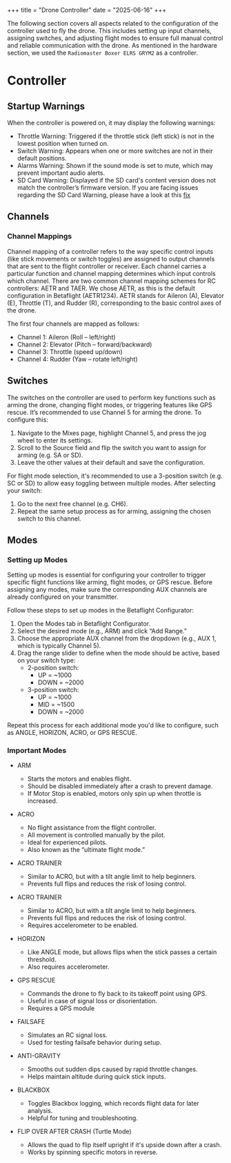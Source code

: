+++
title = "Drone Controller"
date = "2025-06-16"
+++

The following section covers all aspects related to the configuration of the controller used to fly the drone. This includes setting up input channels, assigning switches, and adjusting flight modes to ensure full manual control and reliable communication with the drone. As mentioned in the hardware section, we used the `Radiomaster Boxer ELRS GRYM2` as a controller.

# Controller
## Startup Warnings
When the controller is powered on, it may display the following warnings:

- Throttle Warning: Triggered if the throttle stick (left stick) is not in the lowest position when turned on.
- Switch Warning:   Appears when one or more switches are not in their default positions.
- Alarms Warning:   Shown if the sound mode is set to mute, which may prevent important audio alerts.
- SD Card Warning:  Displayed if the SD card's content version does not match the controller’s firmware version. If you are facing issues regarding the SD Card Warning, please have a look at this [fix](https://oscarliang.com/fix-sd-card-warning-opentx/)

## Channels
### Channel Mappings
Channel mapping of a controller refers to the way specific control inputs (like stick movements or switch toggles) are assigned to output channels that are sent to the flight controller or receiver. Each channel carries a particular function and channel mapping determines which input controls which channel. 
There are two common channel mapping schemes for RC controllers: AETR and TAER. We chose AETR, as this is the default configuration in Betaflight (AETR1234).
AETR stands for Aileron (A), Elevator (E), Throttle (T), and Rudder (R), corresponding to the basic control axes of the drone.

The first four channels are mapped as follows:

- Channel 1: Aileron (Roll – left/right)
- Channel 2: Elevator (Pitch – forward/backward)
- Channel 3: Throttle (speed up/down)
- Channel 4: Rudder (Yaw – rotate left/right)


## Switches
The switches on the controller are used to perform key functions such as arming the drone, changing flight modes, or triggering features like GPS rescue.
It’s recommended to use Channel 5 for arming the drone. To configure this:
1. Navigate to the Mixes page, highlight Channel 5, and press the jog wheel to enter its settings.
2. Scroll to the Source field and flip the switch you want to assign for arming (e.g. SA or SD).
3. Leave the other values at their default and save the configuration.

For flight mode selection, it's recommended to use a 3-position switch (e.g. SC or SD) to allow easy toggling between multiple modes. After selecting your switch:
1. Go to the next free channel (e.g. CH6).
2. Repeat the same setup process as for arming, assigning the chosen switch to this channel.

## Modes
### Setting up Modes
Setting up modes is essential for configuring your controller to trigger specific flight functions like arming, flight modes, or GPS rescue. Before assigning any modes, make sure the corresponding AUX channels are already configured on your transmitter.

Follow these steps to set up modes in the Betaflight Configurator:
1. Open the Modes tab in Betaflight Configurator.
2. Select the desired mode (e.g., ARM) and click “Add Range.”
3. Choose the appropriate AUX channel from the dropdown (e.g., AUX 1, which is typically Channel 5).
4. Drag the range slider to define when the mode should be active, based on your switch type:
    - 2-position switch:
        - UP = ~1000
        - DOWN = ~2000
    - 3-position switch:
        - UP = ~1000
        - MID = ~1500
        - DOWN = ~2000

Repeat this process for each additional mode you'd like to configure, such as ANGLE, HORIZON, ACRO, or GPS RESCUE.

### Important Modes
- ARM
    - Starts the motors and enables flight.
    - Should be disabled immediately after a crash to prevent damage.
    - If Motor Stop is enabled, motors only spin up when throttle is increased.

- ACRO
    - No flight assistance from the flight controller.
    - All movement is controlled manually by the pilot.
    - Ideal for experienced pilots.
    - Also known as the “ultimate flight mode.”

- ACRO TRAINER
    - Similar to ACRO, but with a tilt angle limit to help beginners.
    - Prevents full flips and reduces the risk of losing control.

- ACRO TRAINER
    - Similar to ACRO, but with a tilt angle limit to help beginners.
    - Prevents full flips and reduces the risk of losing control.
    - Requires accelerometer to be enabled.

- HORIZON
    - Like ANGLE mode, but allows flips when the stick passes a certain threshold.
    - Also requires accelerometer.

- GPS RESCUE
    - Commands the drone to fly back to its takeoff point using GPS.
    - Useful in case of signal loss or disorientation.
    - Requires a GPS module

- FAILSAFE
    - Simulates an RC signal loss.
    - Used for testing failsafe behavior during setup.

- ANTI-GRAVITY
    - Smooths out sudden dips caused by rapid throttle changes.
    - Helps maintain altitude during quick stick inputs.
    
- BLACKBOX
    - Toggles Blackbox logging, which records flight data for later analysis.
    - Helpful for tuning and troubleshooting.

- FLIP OVER AFTER CRASH (Turtle Mode)
    - Allows the quad to flip itself upright if it's upside down after a crash.
    - Works by spinning specific motors in reverse.